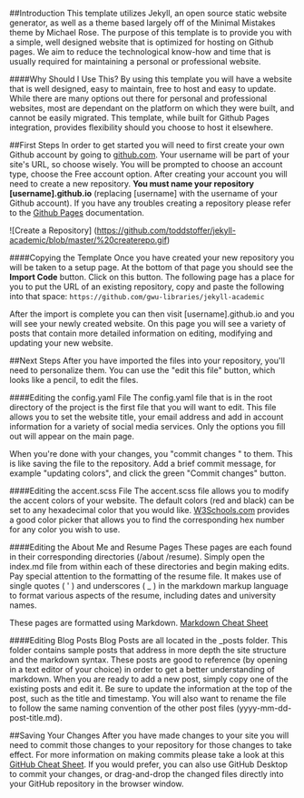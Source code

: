 ##Introduction
This template utilizes Jekyll, an open source static website generator, as well as a theme based largely off of the Minimal Mistakes theme by Michael Rose. The purpose of this template is to provide you with a simple, well designed website that is optimized for hosting on Github pages. We aim to reduce the technological know-how and time that is usually required for maintaining a personal or professional website.

####Why Should I Use This?
By using this template you will have a website that is well designed, easy to maintain, free to host and easy to update. While there are many options out there for personal and professional websites, most are dependant on the platform on which they were built, and cannot be easily migrated. This template, while built for Github Pages integration, provides flexibility should you choose to host it elsewhere.

##First Steps
In order to get started you will need to first create your own Github account by going to [github.com](https://github.com/). Your username will be part of your site's URL, so choose wisely. You will be prompted to choose an account type, choose the Free account option. After creating your account you will need to create a new repository. **You must name your repository [username].github.io** (replacing [username] with the username of your Github account). If you have any troubles creating a repository please refer to the [Github Pages](https://pages.github.com/) documentation.


![Create a Repository] (https://github.com/toddstoffer/jekyll-academic/blob/master/%20createrepo.gif)

####Copying the Template
Once you have created your new repository you will be taken to a setup page. At the bottom of that page you should see the **Import Code** button. Click on this button. The following page has a place for you to put the URL of an existing repository, copy and paste the following into that space:
`https://github.com/gwu-libraries/jekyll-academic`

After the import is complete you can then visit [username].github.io and you will see your newly created website. On this page you will see a variety of posts that contain more detailed information on editing, modifying and updating your new website.

##Next Steps
After you have imported the files into your repository, you'll need to personalize them. You can use the "edit this file" button, which looks like a pencil, to edit the files. 

####Editing the config.yaml File
The config.yaml file that is in the root directory of the project is the first file that you will want to edit. This file allows you to set the website title, your email address and add in account information for a variety of social media services. Only the options you fill out will appear on the main page. 

When you're done with your changes, you "commit changes " to them. This is like saving the file to the repository. Add a brief commit message, for example "updating colors", and click the green "Commit changes" button. 

####Editing the accent.scss File
The accent.scss file allows you to modify the accent colors of your website. The default colors (red and black) can be set to any hexadecimal color that you would like. [W3Schools.com](http://www.w3schools.com/colors/colors_picker.asp) provides a good color picker that allows you to find the corresponding hex number for any color you wish to use.

####Editing the About Me and Resume Pages
These pages are each found in their corresponding directories (/about /resume). Simply open the index.md file from within each of these directories and begin making edits. Pay special attention to the formatting of the resume file. It makes use of single quotes ( \' ) and underscores ( \_ ) in the markdown markup language to format various aspects of the resume, including dates and university names.

These pages are formatted using Markdown. [Markdown Cheat Sheet](https://guides.github.com/pdfs/markdown-cheatsheet-online.pdf)

####Editing Blog Posts
Blog Posts are all located in the \_posts folder. This folder contains sample posts that address in more depth the site structure and the markdown syntax. These posts are good to reference (by opening in a text editor of your choice) in order to get a better understanding of markdown. When you are ready to add a new post, simply copy one of the existing posts and edit it. Be sure to update the information at the top of the post, such as the title and timestamp. You will also want to rename the file to follow the same naming convention of the other post files (yyyy-mm-dd-post-title.md).

##Saving Your Changes
After you have made changes to your site you will need to commit those changes to your repository for those changes to take effect. For more information on making commits please take a look at this [GitHub Cheat Sheet](https://training.github.com/kit/downloads/github-git-cheat-sheet.pdf). If you would prefer, you can also use GitHub Desktop to commit your changes, or drag-and-drop the changed files directly into your GitHub repository in the browser window. 
